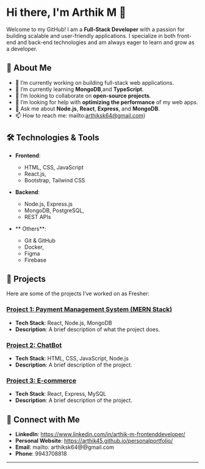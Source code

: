 

# Hi there, I'm Arthik M 👋

Welcome to my GitHub! I am a **Full-Stack Developer** with a passion for building scalable and user-friendly applications. I specialize in both front-end and back-end technologies and am always eager to learn and grow as a developer.

## 🚀 About Me

- 🔭 I’m currently working on building full-stack web applications.
- 🌱 I’m currently learning **MongoDB**,and **TypeScript**.
- 👯 I’m looking to collaborate on **open-source projects**.
- 🤔 I’m looking for help with **optimizing the performance** of my web apps.
- 💬 Ask me about **Node.js**, **React**, **Express**, and **MongoDB**.
- 📫 How to reach me: mailto:arthiksk64@gmail.com)

## 🛠️ Technologies & Tools

- **Frontend**:
  - HTML, CSS, JavaScript
  - React.js, 
  -  Bootstrap, Tailwind CSS

- **Backend**:
  - Node.js, Express.js
  - MongoDB, PostgreSQL,
  - REST APIs

- ** Others**:
  - Git & GitHub
  - Docker, 
  - Figma
  - Firebase

## 🔧 Projects

Here are some of the projects I’ve worked on as Fresher:

### [Project 1: Payment Management System (MERN Stack)](link-to-project)
- **Tech Stack**: React, Node.js, MongoDB
- **Description**: A brief description of what the project does.
  
### [Project 2: ChatBot](link-to-project)
- **Tech Stack**: HTML, CSS, JavaScript, Node.js
- **Description**: A brief description of the project.

### [Project 3: E-commerce](link-to-project)
- **Tech Stack**: React, Express, MySQL
- **Description**: A brief description of the project.

## 🤝 Connect with Me

- **LinkedIn**: https://www.linkedin.com/in/arthik-m-frontenddeveloper/
- **Personal Website**: https://arthik45.github.io/personalportfolio/
- **Email**: mailto: arthiksk64@@gmail.com
- **Phone**: 9943708818

---
